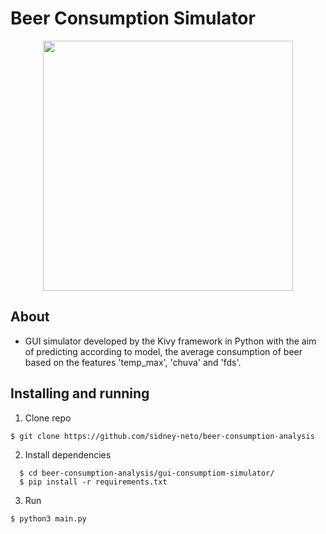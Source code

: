 # Beer Consumption Simulator

<p align="center">
  <img src="https://giphy.com/gifs/UtnRb5lUokd51BHvfK" width="400">
</p>

## About
- GUI simulator developed by the Kivy framework in Python with the aim of predicting according to model, the average consumption of beer based on the features 'temp_max', 'chuva' and 'fds'.

## Installing and running
1. Clone repo
```
$ git clone https://github.com/sidney-neto/beer-consumption-analysis
```

2. Install dependencies
```
  $ cd beer-consumption-analysis/gui-consumptiom-simulator/
  $ pip install -r requirements.txt
```

3. Run
```
$ python3 main.py
```
